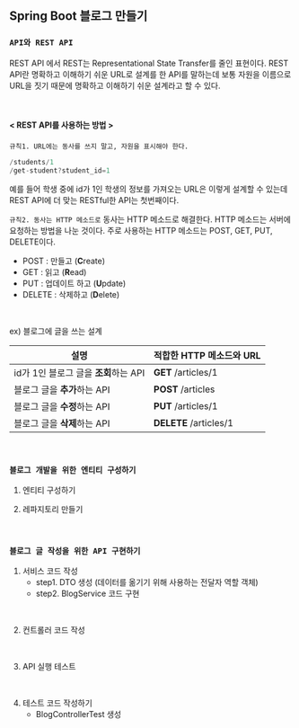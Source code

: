 ## Spring Boot 블로그 만들기
### `API와 REST API`
REST API 에서 REST는 Representational State Transfer를 줄인 표현이다. REST API란 명확하고 이해하기 쉬운 URL로 설계를 한 API를 말하는데 보통 자원을 이름으로 URL을 짓기 때문에 명확하고 이해하기 쉬운 설계라고 할 수 있다.

<br>

#### < REST API를 사용하는 방법 >
`규칙1. URL에는 동사를 쓰지 말고, 자원을 표시해야 한다.`

```java
/students/1
/get-student?student_id=1
```
예를 들어 학생 중에 id가 1인 학생의 정보를 가져오는 URL은 이렇게 설계할 수 있는데 REST API에 더 맞는 RESTful한 API는 첫번째이다. 

`규칙2. 동사는 HTTP 메소드로`
동사는 HTTP 메소드로 해결한다. HTTP 메소드는 서버에 요청하는 방법을 나눈 것이다. 주로 사용하는 HTTP 메소드는 POST, GET, PUT, DELETE이다.

- POST : 만들고 (**C**reate)
- GET : 읽고 (**R**ead)
- PUT : 업데이트 하고 (**U**pdate)
- DELETE : 삭제하고 (**D**elete)

<br>

ex) 블로그에 글을 쓰는 설계

| 설명 | 적합한 HTTP 메소드와 URL |
| --- | --- |
| id가 1인 블로그 글을 **조회**하는 API | **GET** /articles/1 |
| 블로그 글을 **추가**하는 API | **POST** /articles |
| 블로그 글을 **수정**하는 API | **PUT** /articles/1 |
| 블로그 글을 **삭제**하는 API | **DELETE** /articles/1 |

<br>

### `블로그 개발을 위한 엔티티 구성하기`

1. 엔티티 구성하기

2. 레파지토리 만들기

<br>

### `블로그 글 작성을 위한 API 구현하기`

1. 서비스 코드 작성
    - step1. DTO 생성 (데이터를 옮기기 위해 사용하는 전달자 역할 객체)
    - step2. BlogService 코드 구현


<br>

2. 컨트롤러 코드 작성

<br>

3. API 실행 테스트

<br>

4. 테스트 코드 작성하기
    - BlogControllerTest 생성